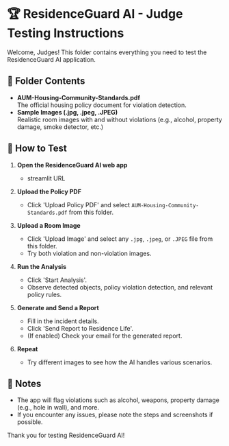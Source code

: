 # 🏆 ResidenceGuard AI - Judge Testing Instructions

Welcome, Judges! This folder contains everything you need to test the ResidenceGuard AI application.

## 📂 Folder Contents
- **AUM-Housing-Community-Standards.pdf**  
  The official housing policy document for violation detection.
- **Sample Images (.jpg, .jpeg, .JPEG)**  
  Realistic room images with and without violations (e.g., alcohol, property damage, smoke detector, etc.)

## 🚦 How to Test

1. **Open the ResidenceGuard AI web app**
   - streamlit URL

2. **Upload the Policy PDF**
   - Click 'Upload Policy PDF' and select `AUM-Housing-Community-Standards.pdf` from this folder.

3. **Upload a Room Image**
   - Click 'Upload Image' and select any `.jpg`, `.jpeg`, or `.JPEG` file from this folder.
   - Try both violation and non-violation images.

4. **Run the Analysis**
   - Click 'Start Analysis'.
   - Observe detected objects, policy violation detection, and relevant policy rules.

5. **Generate and Send a Report**
   - Fill in the incident details.
   - Click 'Send Report to Residence Life'.
   - (If enabled) Check your email for the generated report.

6. **Repeat**
   - Try different images to see how the AI handles various scenarios.

## 📝 Notes
- The app will flag violations such as alcohol, weapons, property damage (e.g., hole in wall), and more.
- If you encounter any issues, please note the steps and screenshots if possible.

Thank you for testing ResidenceGuard AI! 
